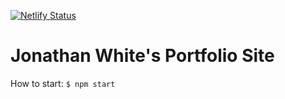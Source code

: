 [![Netlify Status](https://api.netlify.com/api/v1/badges/9f280488-f977-402c-92f4-2082d6271e99/deploy-status)](https://app.netlify.com/sites/jonathan-white/deploys)

# Jonathan White's Portfolio Site

How to start: 
`$ npm start`
